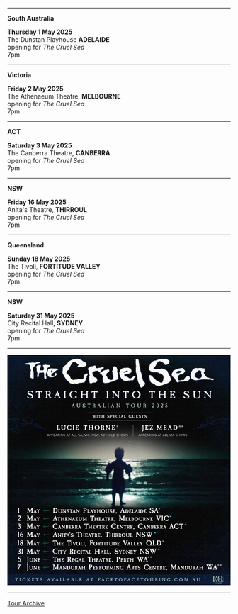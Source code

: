 * * * * *

**South Australia**

**Thursday 1 May 2025**\
The Dunstan Playhouse **ADELAIDE**\
opening for *The Cruel Sea*\
7pm

* * * * *

**Victoria**

**Friday 2 May 2025**\
The Athenaeum Theatre, **MELBOURNE**\
opening for *The Cruel Sea*\
7pm

* * * * *

**ACT**

**Saturday 3 May 2025**\
The Canberra Theatre, **CANBERRA**\
opening for *The Cruel Sea*\
7pm

* * * * *

**NSW**

**Friday 16 May 2025**\
Anita's Theatre, **THIRROUL**\
opening for *The Cruel Sea*\
7pm

* * * * *

**Queensland**

**Sunday 18 May 2025**\
The Tivoli, **FORTITUDE VALLEY**\
opening for *The Cruel Sea*\
7pm

* * * * *

**NSW**

**Saturday 31 May 2025**\
City Recital Hall, **SYDNEY**\
opening for *The Cruel Sea*\
7pm

* * * * *

![](data/image/news/TCSMay25.jpeg)

* * * * *

[Tour Archive](tour/archive)
